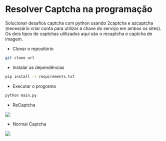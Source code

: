# Resolver Captcha na programação

Solucionar desafios captcha com python usando 2captcha e azcaptcha (necessário criar conta para utilizar a chave do serviço em ambos os sites). Os dois tipos de captchas utilizados aqui são o recaptcha e captcha de imagem.

- Clonar o repositório
```bash
git clone url
```

- Instalar as dependências
```bash
pip install -r requirements.txt
```

- Executar o programa
```bash
python main.py
```

- ReCaptcha

<span>
    <img src="https://user-images.githubusercontent.com/85804895/199561838-f00fed4f-f2c0-438a-a120-1078e608df61.gif">
</span>

- Normal Captcha

<span>
    <img src="https://user-images.githubusercontent.com/85804895/199561809-c8dc2e79-2470-45f5-bbc8-099cc4769a50.gif">
</span>
